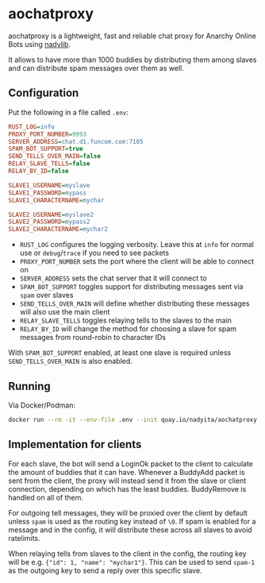 # aochatproxy

aochatproxy is a lightweight, fast and reliable chat proxy for Anarchy Online Bots using [nadylib](https://github.com/Nadybot/nadylib).

It allows to have more than 1000 buddies by distributing them among slaves and can distribute spam messages over them as well.

## Configuration

Put the following in a file called `.env`:

```ini
RUST_LOG=info
PROXY_PORT_NUMBER=9993
SERVER_ADDRESS=chat.d1.funcom.com:7105
SPAM_BOT_SUPPORT=true
SEND_TELLS_OVER_MAIN=false
RELAY_SLAVE_TELLS=false
RELAY_BY_ID=false

SLAVE1_USERNAME=myslave
SLAVE1_PASSWORD=mypass
SLAVE1_CHARACTERNAME=mychar

SLAVE2_USERNAME=myslave2
SLAVE2_PASSWORD=mypass2
SLAVE2_CHARACTERNAME=mychar2
```

- `RUST_LOG` configures the logging verbosity. Leave this at `info` for normal use or `debug`/`trace` if you need to see packets
- `PROXY_PORT_NUMBER` sets the port where the client will be able to connect on
- `SERVER_ADDRESS` sets the chat server that it will connect to
- `SPAM_BOT_SUPPORT` toggles support for distributing messages sent via `spam` over slaves
- `SEND_TELLS_OVER_MAIN` will define whether distributing these messages will also use the main client
- `RELAY_SLAVE_TELLS` toggles relaying tells to the slaves to the main
- `RELAY_BY_ID` will change the method for choosing a slave for spam messages from round-robin to character IDs

With `SPAM_BOT_SUPPORT` enabled, at least one slave is required unless `SEND_TELLS_OVER_MAIN` is also enabled.

## Running

Via Docker/Podman:

```bash
docker run --rm -it --env-file .env --init quay.io/nadyita/aochatproxy:rust-rewrite
```

## Implementation for clients

For each slave, the bot will send a LoginOk packet to the client to calculate the amount of buddies that it can have. Whenever a BuddyAdd packet is sent from the client, the proxy will instead send it from the slave or client connection, depending on which has the least buddies. BuddyRemove is handled on all of them.

For outgoing tell messages, they will be proxied over the client by default unless `spam` is used as the routing key instead of `\0`. If spam is enabled for a message and in the config, it will distribute these across all slaves to avoid ratelimits.

When relaying tells from slaves to the client in the config, the routing key will be e.g. `{"id": 1, "name": "mychar1"}`. This can be used to send `spam-1` as the outgoing key to send a reply over this specific slave.

